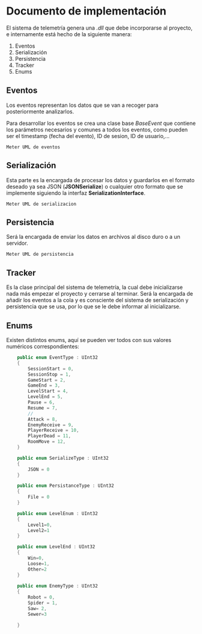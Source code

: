 # Documento de implementación

El sistema de telemetría genera una *.dll* que debe incorporarse al proyecto, e internamente está hecho de la siguiente manera:

1. Eventos
2. Serialización
3. Persistencia
4. Tracker
5. Enums

## Eventos

Los eventos representan los datos que se van a recoger para posteriormente analizarlos.

Para desarrollar los eventos se crea una clase base *BaseEvent* que contiene los parámetros necesarios y comunes a todos los eventos, como pueden ser el timestamp (fecha del evento), ID de sesion, ID de usuario,...

```
Meter UML de eventos
```

## Serialización

Esta parte es la encargada de procesar los datos y guardarlos en el formato deseado ya sea JSON (**JSONSerialize**) o cualquier otro formato que se implemente siguiendo la interfaz **SerializationInterface**.

```
Meter UML de serializacion
```

## Persistencia

Será la encargada de enviar los datos en archivos al disco duro o a un servidor.

```
Meter UML de persistencia
```

## Tracker

Es la clase principal del sistema de telemetría, la cual debe inicializarse nada más empezar el proyecto y cerrarse al terminar.
Será la encargada de añadir los eventos a la cola y es consciente del sistema de serialización y persistencia que se usa, por lo que se le debe informar al inicializarse.


## Enums

Existen distintos enums, aquí se pueden ver todos con sus valores numéricos correspondientes:
```c#
    public enum EventType : UInt32
    {
        SessionStart = 0,
        SessionStop = 1,
        GameStart = 2,
        GameEnd = 3,
        LevelStart = 4,
        LevelEnd = 5,
        Pause = 6,
        Resume = 7,
        //
        Attack = 8,
        EnemyReceive = 9,
        PlayerReceive = 10,
        PlayerDead = 11,
        RoomMove = 12,
    }

    public enum SerializeType : UInt32
    {
        JSON = 0
    }

    public enum PersistanceType : UInt32
    {
        File = 0
    }

    public enum LevelEnum : UInt32
    {
        Level1=0,
        Level2=1
    }

    public enum LevelEnd : UInt32
    {
        Win=0,
        Loose=1,
        Other=2
    }
     
    public enum EnemyType : UInt32
    {
        Robot = 0,
        Spider = 1,
        Saw= 2,
        Sewer=3

    }
```